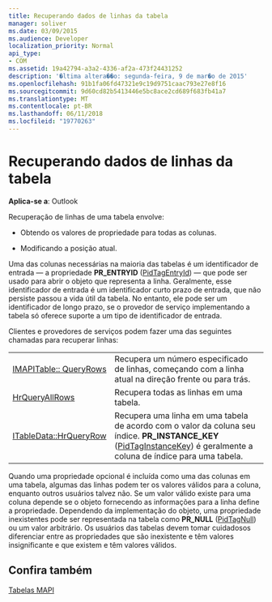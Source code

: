 ```yaml
---
title: Recuperando dados de linhas da tabela
manager: soliver
ms.date: 03/09/2015
ms.audience: Developer
localization_priority: Normal
api_type:
- COM
ms.assetid: 19a42794-a3a2-4336-af2a-473f24431252
description: '�ltima altera��o: segunda-feira, 9 de mar�o de 2015'
ms.openlocfilehash: 91b1fa06fd47321e9c19d9751caac793e27e8f16
ms.sourcegitcommit: 9d60cd82b5413446e5bc8ace2cd689f683fb41a7
ms.translationtype: MT
ms.contentlocale: pt-BR
ms.lasthandoff: 06/11/2018
ms.locfileid: "19770263"
---
```

# <a name="retrieving-data-from-table-rows"></a>Recuperando dados de linhas da tabela

  
  
**Aplica-se a**: Outlook 
  
Recuperação de linhas de uma tabela envolve:
  
- Obtendo os valores de propriedade para todas as colunas.
    
- Modificando a posição atual.
    
Uma das colunas necessárias na maioria das tabelas é um identificador de entrada — a propriedade **PR_ENTRYID** ([PidTagEntryId](pidtagentryid-canonical-property.md)) — que pode ser usado para abrir o objeto que representa a linha. Geralmente, esse identificador de entrada é um identificador curto prazo de entrada, que não persiste passou a vida útil da tabela. No entanto, ele pode ser um identificador de longo prazo, se o provedor de serviço implementando a tabela só oferece suporte a um tipo de identificador de entrada.
  
Clientes e provedores de serviços podem fazer uma das seguintes chamadas para recuperar linhas:
  
|||
|:-----|:-----|
|[IMAPITable:: QueryRows](imapitable-queryrows.md) <br/> |Recupera um número especificado de linhas, começando com a linha atual na direção frente ou para trás.  <br/> |
|[HrQueryAllRows](hrqueryallrows.md) <br/> |Recupera todas as linhas em uma tabela.  <br/> |
|[ITableData::HrQueryRow](itabledata-hrqueryrow.md) <br/> |Recupera uma linha em uma tabela de acordo com o valor da coluna seu índice. **PR_INSTANCE_KEY** ([PidTagInstanceKey](pidtaginstancekey-canonical-property.md)) é geralmente a coluna de índice para uma tabela.  <br/> |
   
Quando uma propriedade opcional é incluída como uma das colunas em uma tabela, algumas das linhas podem ter os valores válidos para a coluna, enquanto outros usuários talvez não. Se um valor válido existe para uma coluna depende se o objeto fornecendo as informações para a linha define a propriedade. Dependendo da implementação do objeto, uma propriedade inexistentes pode ser representada na tabela como **PR_NULL** ([PidTagNull](pidtagnull-canonical-property.md)) ou um valor arbitrário. Os usuários das tabelas devem tomar cuidadosos diferenciar entre as propriedades que são inexistente e têm valores insignificante e que existem e têm valores válidos. 
  
## <a name="see-also"></a>Confira também



[Tabelas MAPI](mapi-tables.md)

